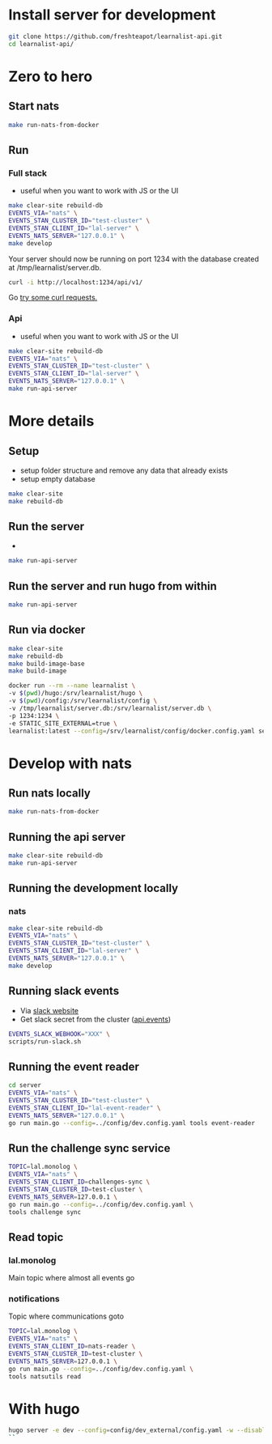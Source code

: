 # Install server for development

```sh
git clone https://github.com/freshteapot/learnalist-api.git
cd learnalist-api/
```

# Zero to hero
## Start nats
```sh
make run-nats-from-docker
```

## Run
### Full stack
- useful when you want to work with JS or the UI

```sh
make clear-site rebuild-db
EVENTS_VIA="nats" \
EVENTS_STAN_CLUSTER_ID="test-cluster" \
EVENTS_STAN_CLIENT_ID="lal-server" \
EVENTS_NATS_SERVER="127.0.0.1" \
make develop
```

Your server should now be running on port 1234 with the database created at /tmp/learnalist/server.db.

```sh
curl -i http://localhost:1234/api/v1/
```

Go [try some curl requests.](./play.along.md)



### Api
- useful when you want to work with JS or the UI

```sh
make clear-site rebuild-db
EVENTS_VIA="nats" \
EVENTS_STAN_CLUSTER_ID="test-cluster" \
EVENTS_STAN_CLIENT_ID="lal-server" \
EVENTS_NATS_SERVER="127.0.0.1" \
make run-api-server
```

# More details

## Setup
- setup folder structure and remove any data that already exists
- setup empty database

```sh
make clear-site
make rebuild-db
```

##  Run the server
-
```sh
make run-api-server
```

## Run the server and run hugo from within
```sh
make run-api-server
```

## Run via docker
```sh
make clear-site
make rebuild-db
make build-image-base
make build-image
```

```sh
docker run --rm --name learnalist \
-v $(pwd)/hugo:/srv/learnalist/hugo \
-v $(pwd)/config:/srv/learnalist/config \
-v /tmp/learnalist/server.db:/srv/learnalist/server.db \
-p 1234:1234 \
-e STATIC_SITE_EXTERNAL=true \
learnalist:latest --config=/srv/learnalist/config/docker.config.yaml server
```

# Develop with nats
## Run nats locally

```sh
make run-nats-from-docker
```

## Running the api server

```sh
make clear-site rebuild-db
make run-api-server
```

## Running the development locally
### nats
```sh
make clear-site rebuild-db
EVENTS_VIA="nats" \
EVENTS_STAN_CLUSTER_ID="test-cluster" \
EVENTS_STAN_CLIENT_ID="lal-server" \
EVENTS_NATS_SERVER="127.0.0.1" \
make develop
```
## Running slack events
- Via [slack website](https://api.slack.com)
- Get slack secret from the cluster ([api.events](./api.events.md))

```sh
EVENTS_SLACK_WEBHOOK="XXX" \
scripts/run-slack.sh
```


## Running the event reader

```sh
cd server
EVENTS_VIA="nats" \
EVENTS_STAN_CLUSTER_ID="test-cluster" \
EVENTS_STAN_CLIENT_ID="lal-event-reader" \
EVENTS_NATS_SERVER="127.0.0.1" \
go run main.go --config=../config/dev.config.yaml tools event-reader
```


## Run the challenge sync service
```sh
TOPIC=lal.monolog \
EVENTS_VIA="nats" \
EVENTS_STAN_CLIENT_ID=challenges-sync \
EVENTS_STAN_CLUSTER_ID=test-cluster \
EVENTS_NATS_SERVER=127.0.0.1 \
go run main.go --config=../config/dev.config.yaml \
tools challenge sync
```

## Read topic
### lal.monolog
Main topic where almost all events go
### notifications
Topic where communications goto

```sh
TOPIC=lal.monolog \
EVENTS_VIA="nats" \
EVENTS_STAN_CLIENT_ID=nats-reader \
EVENTS_STAN_CLUSTER_ID=test-cluster \
EVENTS_NATS_SERVER=127.0.0.1 \
go run main.go --config=../config/dev.config.yaml \
tools natsutils read
```



# With hugo
```sh
hugo server -e dev --config=config/dev_external/config.yaml -w --disableFastRender --renderToDisk --ignoreCache
``
